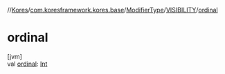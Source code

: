//[Kores](../../../../index.md)/[com.koresframework.kores.base](../../index.md)/[ModifierType](../index.md)/[VISIBILITY](index.md)/[ordinal](ordinal.md)

# ordinal

[jvm]\
val [ordinal](ordinal.md): [Int](https://kotlinlang.org/api/latest/jvm/stdlib/kotlin/-int/index.html)
